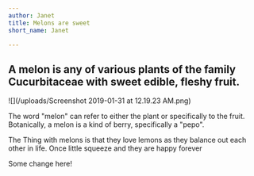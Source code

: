 ```yaml
---
author: Janet
title: Melons are sweet
short_name: Janet

---
```

## A melon is any of various plants of the family Cucurbitaceae with sweet edible, fleshy fruit.

![](/uploads/Screenshot 2019-01-31 at 12.19.23 AM.png)

The word "melon" can refer to either the plant or specifically to the fruit. Botanically, a melon is a kind of berry, specifically a "pepo".

The Thing with melons is that they love lemons as they balance out each other in life. Once little squeeze and they are happy forever

Some change here!